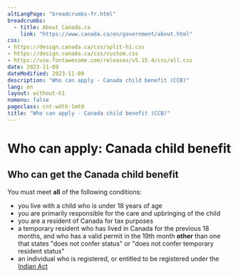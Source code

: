 ```yaml
---
altLangPage: "breadcrumbs-fr.html"
breadcrumbs:
  - title: About Canada.ca
    link: "https://www.canada.ca/en/government/about.html"
css:
- https://design.canada.ca/css/split-h1.css
- https://design.canada.ca/css/custom.css
- https://use.fontawesome.com/releases/v5.15.4/css/all.css
date: 2023-11-09
dateModified: 2023-11-09
description: "Who can apply - Canada child benefit (CCB)"
lang: en
layout: without-h1
nomenu: false
pageclass: cnt-wdth-lmtd
title: "Who can apply - Canada child benefit (CCB)"
---
```

<h1 property="name" id="wb-cont" dir="ltr"><span class="stacked"><span>Who can apply</span>: <span>Canada child benefit</span></span></h1>
<h2 id="who">Who can get the Canada child benefit</h2>
<p>You must meet <strong>all</strong> of the following conditions:</p>
<ul class="fa-ul">
  <li><span class="fa-li"><span class="far fa-check-circle text-success"></span></span>you live with a child who is under 18 years of age</li>
  <li><span class="fa-li"><span class="far fa-check-circle text-success"></span></span>you are primarily responsible for the care and upbringing of the child</li>
  <li><span class="fa-li"><span class="far fa-check-circle text-success"></span></span>you are a resident of Canada for tax purposes</li>
  <li><span class="fa-li"><span class="far fa-check-circle text-success"></span></span>a temporary resident who has lived in Canada for the previous 18 months, and who has a valid permit in the 19th month <strong>other</strong> than one that states "does not confer status" or "does not confer temporary resident status"</li>
  <li><span class="fa-li"><span class="far fa-check-circle text-success"></span></span>an individual who is registered, or entitled to be registered under the <a href="https://laws-lois.justice.gc.ca/eng/acts/i-5/page-1.html">Indian Act</a></li>
</ul>
